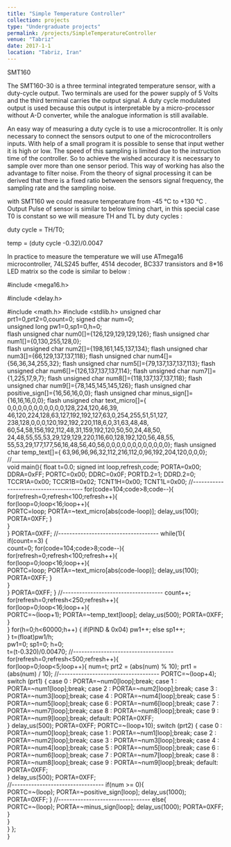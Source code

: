 ```yaml
---
title: "Simple Temperature Controller"
collection: projects
type: "Undergraduate projects"
permalink: /projects/SimpleTemperatureController
venue: "Tabriz"
date: 2017-1-1
location: "Tabriz, Iran"
---
```


SMT160

The SMT160-30 is a three terminal integrated temperature sensor, with a duty-cycle output. Two terminals are used for the power supply of 5 Volts and the third terminal carries the output signal. A duty cycle modulated output is used because this output is interpretable by a micro-processor without A-D converter, while the analogue information is still available.

An easy way of measuring a duty cycle is to use a microcontroller. It is only necessary to connect the sensors output to one of the microcontrollers inputs. With help of a small program it is possible to sense that input wether it is high or low. The speed of this sampling is limited due to the instruction time of the controller. So to achieve the wished accuracy it is necessary to sample over more than one sensor period. This way of working has also the advantage to filter noise. From the theory of signal processing it can be derived that there is a fixed ratio between the sensors signal frequency, the sampling rate and the sampling noise.

with SMT160 we could measure temperature from -45 °C to +130 °C . Output Pulse of sensor is similar to below timing chart, in this special case T0 is constant so we will measure TH and TL by duty cycles :

duty cycle = TH/T0;

temp = (duty cycle -0.32)/0.0047

In practice to measure the temperature we will use ATmega16 microcontroller, 74LS245 buffer, 4514 decoder, BC337 transistors and 8*16 LED matrix so the code is similar to below :

#include \<mega16.h>

#include \<delay.h> 

#include \<math.h>
#include \<stdlib.h>
unsigned char  prt1=0,prt2=0,count=0;
signed char    num=0;    
unsigned long pw1=0,sp1=0,h=0;   
flash unsigned char num0[]={126,129,129,129,126}; 
flash unsigned char num1[]={0,130,255,128,0};  
flash unsigned char num2[]={198,161,145,137,134};
flash unsigned char num3[]={66,129,137,137,118};
flash unsigned char num4[]={56,36,34,255,32}; 
flash unsigned char num5[]={79,137,137,137,113}; 
flash unsigned char num6[]={126,137,137,137,114}; 
flash unsigned char num7[]={1,225,17,9,7}; 
flash unsigned char num8[]={118,137,137,137,118}; 
flash unsigned char num9[]={78,145,145,145,126};
flash unsigned char positive_sign[]={16,56,16,0,0};
flash unsigned char minus_sign[]={16,16,16,0,0}; 
flash unsigned char text_micro[]={ 
0,0,0,0,0,0,0,0,0,0,0,128,224,120,46,39,
46,120,224,128,63,127,192,192,127,63,0,254,255,51,51,127,
238,128,0,0,0,120,192,192,220,118,6,0,31,63,48,48,
60,54,58,156,192,112,48,31,159,192,120,50,50,24,48,50,
24,48,55,55,53,29,129,129,220,116,60,128,192,120,56,48,55,
55,53,29,177,177,56,16,48,56,40,56,0,0,0,0,0,0,0,0,0,0,0,0};
flash unsigned char temp_text[]={
63,96,96,96,32,112,216,112,0,96,192,204,120,0,0,0};
//_____________________________________________________        
void main(){ 
float t=0.0;
signed int loop,refresh,code; 
PORTA=0x00;
DDRA=0xFF;
PORTC=0x00;
DDRC=0x0F;
PORTD.2=1;
DDRD.2=0;   
TCCR1A=0x00;
TCCR1B=0x02;
TCNT1H=0x00;
TCNT1L=0x00;
//--------------------------------------
for(code=104;code>8;code--){   
for(refresh=0;refresh<100;refresh++){   
for(loop=0;loop<16;loop++){   
PORTC=loop;
PORTA=~text_micro[abs(code-loop)];
delay_us(100);
PORTA=0XFF;
    }    
  }  
} 
PORTA=0XFF; 
//------------------------------------ 
while(1){  
if(count==3)
{       
count=0;
for(code=104;code>8;code--){   
for(refresh=0;refresh<100;refresh++){   
for(loop=0;loop<16;loop++){   
PORTC=loop;
PORTA=~text_micro[abs(code-loop)];
delay_us(100);
PORTA=0XFF;
    }    
  }  
} 
PORTA=0XFF; 
}
//------------------------------------ 
count++;
for(refresh=0;refresh<250;refresh++){   
for(loop=0;loop<16;loop++){  
 PORTC=~(loop+1);
 PORTA=~temp_text[loop];
 delay_us(500);
 PORTA=0XFF;
     }  
 } 
for(h=0;h<60000;h++)
   {
   if(PIND & 0x04) pw1++;
   else sp1++;     
   }
 t=(float)pw1/h;                  
 pw1=0;
 sp1=0;
 h=0;                    
 t=(t-0.320)/0.00470; 
//------------------------------------ 
for(refresh=0;refresh<500;refresh++){  
for(loop=0;loop<5;loop++){ 
num=t;
prt2 = (abs(num) % 10);
prt1 = (abs(num) / 10); 
//------------------------------------
PORTC=~(loop+4);
switch (prt1) {
case 0 : PORTA=~num0[loop];break;
case 1 : PORTA=~num1[loop];break;
case 2 : PORTA=~num2[loop];break;
case 3 : PORTA=~num3[loop];break; 
case 4 : PORTA=~num4[loop];break;
case 5 : PORTA=~num5[loop];break;
case 6 : PORTA=~num6[loop];break;
case 7 : PORTA=~num7[loop];break;
case 8 : PORTA=~num8[loop];break;
case 9 : PORTA=~num9[loop];break;
default: PORTA=0XFF;    
 } 
delay_us(500); 
PORTA=0XFF; 
PORTC=~(loop+10);
switch (prt2) {
case 0 : PORTA=~num0[loop];break;
case 1 : PORTA=~num1[loop];break;
case 2 : PORTA=~num2[loop];break;
case 3 : PORTA=~num3[loop];break; 
case 4 : PORTA=~num4[loop];break;
case 5 : PORTA=~num5[loop];break;
case 6 : PORTA=~num6[loop];break;
case 7 : PORTA=~num7[loop];break;
case 8 : PORTA=~num8[loop];break;
case 9 : PORTA=~num9[loop];break;
default: PORTA=0XFF;    
 } 
delay_us(500); 
PORTA=0XFF;   
//---------------------------------
if(num >= 0){  
 PORTC=~(loop);
 PORTA=~positive_sign[loop];
 delay_us(1000);
 PORTA=0XFF;
 }
//---------------------------------
else{   
 PORTC=~(loop);
 PORTA=~minus_sign[loop];
 delay_us(1000);
 PORTA=0XFF; 
    }  
   }  
  }
 };     
}
